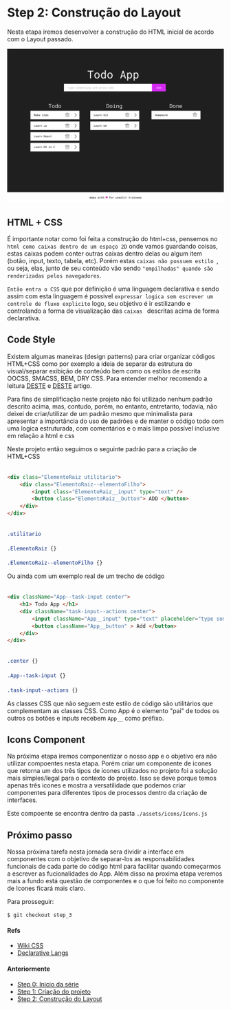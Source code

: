 # Step 2: Construção do Layout

Nesta etapa iremos desenvolver a construção do HTML inicial de acordo com o Layout passado.

![Layout](Desktop.jpg)

## HTML + CSS

É importante notar como foi feita a construção do html+css, pensemos no ```html como caixas dentro de um espaço 2D``` onde vamos guardando coisas, estas caixas podem conter outras caixas dentro delas ou algum item (botão, input, texto, tabela, etc). Porém estas ```caixas não possuem estilo ```, ou seja, elas, junto de seu conteúdo vão sendo ```"empilhadas" quando são renderizadas pelos navegadores```.

```Então entra o CSS``` que por definição é uma linguagem declarativa e sendo assim com esta linguagem é possivel ``` expressar logica sem escrever um controle de fluxo explicito ``` logo, seu objetivo é ir estilizando e controlando a forma de visualização das ```caixas ``` descritas acima de forma declarativa. 

## Code Style

Existem algumas maneiras (design patterns) para criar organizar códigos HTML+CSS como por exemplo a ideia de separar da estrutura do visual/separar exibição de conteúdo bem como os estilos de escrita OOCSS, SMACSS, BEM, DRY CSS. Para entender melhor recomendo a leitura [DESTE](https://tableless.com.br/oocss-smacss-bem-dry-css-afinal-como-escrever-css/) e [DESTE](https://tableless.com.br/oocss-ou-css-do-jeito-certo/) artigo.

Para fins de simplificação neste projeto não foi utilizado nenhum padrão descrito acima, mas, contudo, porém, no entanto, entretanto, todavia, não deixei de criar/utilizar de um padrão mesmo que minimalista para apresentar a importância do uso de padrões e de manter o código todo com uma logica estruturada, com comentários e o mais limpo possível inclusive em relação a html e css

Neste projeto então seguimos o seguinte padrão para a criação de HTML+CSS 

``` html

<div class="ElementoRaiz utilitario">
    <div class="ElementoRaiz--elementoFilho">
        <input class="ElementoRaiz__input" type="text" />
        <button class="ElementoRaiz__button"> ADD </button>
    </div>
</div>

```

``` css

.utilitario

.ElementoRaiz {}

.ElementoRaiz--elementoFilho {}

```

Ou ainda com um exemplo real de um trecho de código
``` html

<div className="App--task-input center">
    <h1> Todo App </h1>
    <div className="task-input--actions center">
        <input className="App__input" type="text" placeholder="type something and press add" /> 
        <button className="App__button" > Add </button>
    </div>
</div>
```
``` css

.center {}

.App--task-input {}

.task-input--actions {}

```

As classes CSS que não seguem este estilo de código são utilitários que complementam as classes CSS.
Como App é o elemento "pai" de todos os outros os botões e inputs recebem ```App__``` como préfixo.

## Icons Component

Na próxima etapa iremos componentizar o nosso app e o objetivo era não utilizar compoentes nesta etapa. Porém criar um componente de icones que retorna um dos três tipos de icones utilizados no projeto foi a solução mais simples/legal para o contexto do projeto. Isso se deve porque temos apenas três icones e mostra a versatilidade que podemos criar componentes para diferentes tipos de processos dentro da criação de interfaces.

Este compoente se encontra dentro da pasta ``` ./assets/icons/Icons.js ```

## Próximo passo

Nossa próxima tarefa nesta jornada sera dividir a interface em componentes com o objetivo de separar-los as responsabilidades funcionais de cada parte do código html para facilitar quando começarmos a escrever as fucionalidades do App. Além disso na proxima etapa veremos mais a fundo está questão de componentes e o que foi feito no componente de Icones ficará mais claro.

Para prosseguir:

    $ git checkout step_3

#### Refs

* [Wiki CSS](https://en.wikipedia.org/wiki/Cascading_Style_Sheets)
* [Declarative Langs](https://en.wikipedia.org/wiki/Declarative_programming)

#### Anteriormente
* [Step 0: Inicio da série](https://github.com/luandryl/mini-curso-react/tree/master)
* [Step 1: Criação do projeto](https://github.com/luandryl/mini-curso-react/tree/step_1)
* [Step 2: Construção do Layout](https://github.com/luandryl/mini-curso-react/tree/step_2)